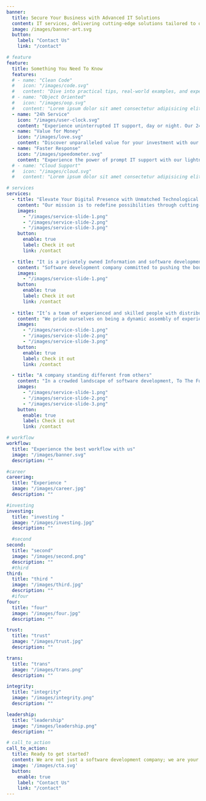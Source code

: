 ```yaml
---
banner:
  title: Secure Your Business with Advanced IT Solutions
  content: IT services, delivering cutting-edge solutions tailored to optimize performance and drive success in the digital landscape.
  image: /images/banner-art.svg
  button:
    label: "Contact Us"
    link: "/contact"

# feature
feature: 
  title: Something You Need To Know
  features:
  # - name: "Clean Code"
  #   icon: "/images/code.svg"
  #   content: "Dive into practical tips, real-world examples, and expert insights to elevate your coding craftsmanship and make your codebase a joy to work with."
  # - name: "Object Oriented"
  #   icon: "/images/oop.svg"
  #   content: "Lorem ipsum dolor sit amet consectetur adipisicing elit quam nihil"
  - name: "24h Service"
    icon: "/images/user-clock.svg"
    content: "Experience uninterrupted IT support, day or night. Our 24/7 service ensures that your technology stays seamlessly operational around the clock. Trust our dedicated team to deliver swift resolutions, expert guidance, and peace of mind whenever you need it."
  - name: "Value for Money"
    icon: "/images/love.svg"
    content: "Discover unparalleled value for your investment with our IT services. We pride ourselves on delivering robust solutions that not only meet your technology needs but also optimize costs. Experience a harmonious blend of quality, efficiency, and affordability, making every IT investment truly worthwhile."
  - name: "Faster Response"
    icon: "/images/speedometer.svg"
    content: "Experience the power of prompt IT support with our lightning-fast response times. When challenges arise, our dedicated team leaps into action, ensuring minimal downtime and delivering solutions at the speed of your business. Trust us to keep your technology running seamlessly, always one step ahead."
  # - name: "Cloud Support"
  #   icon: "/images/cloud.svg"
  #   content: "Lorem ipsum dolor sit amet consectetur adipisicing elit quam nihil"

# services
services:
  - title: "Elevate Your Digital Presence with Unmatched Technological Prowess."
    content: "Our mission is to redefine possibilities through cutting-edge software development, leveraging the latest technologies to drive transformative outcomes for our clients. We aim to be the go-to partner for those seeking unparalleled expertise in the IT landscape."
    images:
      - "/images/service-slide-1.png"
      - "/images/service-slide-2.png"
      - "/images/service-slide-3.png"
    button:
      enable: true
      label: Check it out
      link: /contact

  - title: "It is a privately owned Information and software development company"
    content: "Software development company committed to pushing the boundaries of technological innovation. With a focus on tailored solutions and client satisfaction, we stand as a beacon of excellence in the dynamic landscape of software development."
    images: 
      - "/images/service-slide-1.png"
    button:
      enable: true
      label: Check it out
      link: /contact
  
  - title: "It’s a team of experienced and skilled people with distributions"
    content: "We pride ourselves on being a dynamic assembly of experienced and skilled professionals united by a passion for excellence. With a wealth of knowledge and a commitment to precision, we are dedicated to delivering top-tier distributions and solutions."
    images:
      - "/images/service-slide-1.png"
      - "/images/service-slide-2.png"
      - "/images/service-slide-3.png"
    button:
      enable: true
      label: Check it out
      link: /contact

  - title: "A company standing different from others"
    content: "In a crowded landscape of software development, To The Future emerges as a beacon of innovation and unparalleled excellence. We don't just create software; we craft transformative solutions that set us apart from the rest. Here's why [Company Name] stands head and shoulders above the competition."
    images:
      - "/images/service-slide-1.png"
      - "/images/service-slide-2.png"
      - "/images/service-slide-3.png"
    button:
      enable: true
      label: Check it out
      link: /contact

# workflow
workflow: 
  title: "Experience the best workflow with us"
  image: "/images/banner.svg"
  description: ""

#career
careerimg: 
  title: "Experience "
  image: "/images/career.jpg"
  description: ""

#investing
investing: 
  title: "investing "
  image: "/images/investing.jpg"
  description: ""

  #second
second: 
  title: "second"
  image: "/images/second.png"
  description: ""
  #third
third: 
  title: "third "
  image: "/images/third.jpg"
  description: ""
  #ifour
four: 
  title: "four"
  image: "/images/four.jpg"
  description: ""

trust: 
  title: "trust"
  image: "/images/trust.jpg"
  description: ""

trans: 
  title: "trans"
  image: "/images/trans.png"
  description: ""

integrity: 
  title: "integrity"
  image: "/images/integrity.png"
  description: ""

leadership: 
  title: "leadership"
  image: "/images/leadership.png"
  description: ""

# call_to_action
call_to_action:
  title: Ready to get started?
  content: We are not just a software development company; we are your partners in progress. Here's why we are ready to get started on your next project.
  image: '/images/cta.svg'
  button:
    enable: true
    label: "Contact Us"
    link: "/contact"
---
```


